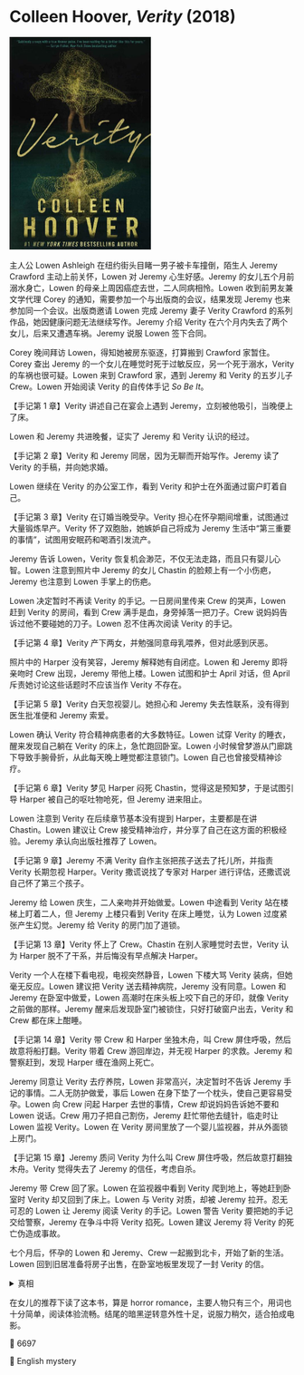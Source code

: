 # Colleen Hoover, <i>Verity</i> (2018)

<img src=images/2018_cover.jpg width=250/>

主人公 Lowen Ashleigh 在纽约街头目睹一男子被卡车撞倒，陌生人 Jeremy Crawford 主动上前关怀，Lowen 对 Jeremy 心生好感。Jeremy 的女儿五个月前溺水身亡，Lowen 的母亲上周因癌症去世，二人同病相怜。Lowen 收到前男友兼文学代理 Corey 的通知，需要参加一个与出版商的会议，结果发现 Jeremy 也来参加同一个会议。出版商邀请 Lowen 完成 Jeremy 妻子 Verity Crawford 的系列作品，她因健康问题无法继续写作。Jeremy 介绍 Verity 在六个月内失去了两个女儿，后来又遭遇车祸。Jeremy 说服 Lowen 签下合同。

Corey 晚间拜访 Lowen，得知她被房东驱逐，打算搬到 Crawford 家暂住。Corey 查出 Jeremy 的一个女儿在睡觉时死于过敏反应，另一个死于溺水，Verity 的车祸也很可疑。Lowen 来到 Crawford 家，遇到 Jeremy 和 Verity 的五岁儿子 Crew。Lowen 开始阅读 Verity 的自传体手记 <i>So Be It</i>。

【手记第 1 章】Verity 讲述自己在宴会上遇到 Jeremy，立刻被他吸引，当晚便上了床。

Lowen 和 Jeremy 共进晚餐，证实了 Jeremy 和 Verity 认识的经过。

【手记第 2 章】Verity 和 Jeremy 同居，因为无聊而开始写作。Jeremy 读了 Verity 的手稿，并向她求婚。

Lowen 继续在 Verity 的办公室工作，看到 Verity 和护士在外面通过窗户盯着自己。

【手记第 3 章】Verity 在订婚当晚受孕。Verity 担心在怀孕期间增重，试图通过大量锻炼早产。Verity 怀了双胞胎，她嫉妒自己将成为 Jeremy 生活中“第三重要的事情”，试图用安眠药和喝酒引发流产。

Jeremy 告诉 Lowen，Verity 恢复机会渺茫，不仅无法走路，而且只有婴儿心智。Lowen 注意到照片中 Jeremy 的女儿 Chastin 的脸颊上有一个小伤疤，Jeremy 也注意到 Lowen 手掌上的伤疤。

Lowen 决定暂时不再读 Verity 的手记。一日房间里传来 Crew 的哭声，Lowen 赶到 Verity 的房间，看到 Crew 满手是血，身旁掉落一把刀子。Crew 说妈妈告诉过他不要碰她的刀子。Lowen 忍不住再次阅读 Verity 的手记。

【手记第 4 章】Verity 产下两女，并勉强同意母乳喂养，但对此感到厌恶。

照片中的 Harper 没有笑容，Jeremy 解释她有自闭症。Lowen 和 Jeremy 即将亲吻时 Crew 出现，Jeremy 带他上楼。Lowen 试图和护士 April 对话，但 April 斥责她讨论这些话题时不应该当作 Verity 不存在。

【手记第 5 章】Verity 白天忽视婴儿。她担心和 Jeremy 失去性联系，没有得到医生批准便和 Jeremy 索爱。

Lowen 确认 Verity 符合精神病患者的大多数特征。Lowen 试穿 Verity 的睡衣，醒来发现自己躺在 Verity 的床上，急忙跑回卧室。Lowen 小时候曾梦游从门廊跳下导致手腕骨折，从此每天晚上睡觉都注意锁门。Lowen 自己也曾接受精神诊疗。

【手记第 6 章】Verity 梦见 Harper 闷死 Chastin，觉得这是预知梦，于是试图引导 Harper 被自己的呕吐物呛死，但 Jeremy 进来阻止。

Lowen 注意到 Verity 在后续章节基本没有提到 Harper，主要都是在讲 Chastin。Lowen 建议让 Crew 接受精神治疗，并分享了自己在这方面的积极经验。Jeremy 承认向出版社推荐了 Lowen。

【手记第 9 章】Jeremy 不满 Verity 自作主张把孩子送去了托儿所，并指责 Verity 长期忽视 Harper。Verity 撒谎说找了专家对 Harper 进行评估，还撒谎说自己怀了第三个孩子。

Jeremy 给 Lowen 庆生，二人亲吻并开始做爱。Lowen 中途看到 Verity 站在楼梯上盯着二人，但 Jeremy 上楼只看到 Verity 在床上睡觉，认为 Lowen 过度紧张产生幻觉。Jeremy 给 Verity 的房门加了道锁。

【手记第 13 章】Verity 怀上了 Crew。Chastin 在别人家睡觉时去世，Verity 认为 Harper 脱不了干系，并后悔没有早点解决 Harper。

Verity 一个人在楼下看电视，电视突然静音，Lowen 下楼大骂 Verity 装病，但她毫无反应。Lowen 建议把 Verity 送去精神病院，Jeremy 没有同意。Lowen 和 Jeremy 在卧室中做爱，Lowen 高潮时在床头板上咬下自己的牙印，就像 Verity 之前做的那样。Jeremy 醒来后发现卧室门被锁住，只好打破窗户出去，Verity 和 Crew 都在床上酣睡。

【手记第 14 章】Verity 带 Crew 和 Harper 坐独木舟，叫 Crew 屏住呼吸，然后故意将船打翻。Verity 带着 Crew 游回岸边，并无视 Harper 的求救。Jeremy 和警察赶到，发现 Harper 缠在渔网上死亡。

Jeremy 同意让 Verity 去疗养院，Lowen 非常高兴，决定暂时不告诉 Jeremy 手记的事情。二人无防护做爱，事后 Lowen 在身下垫了一个枕头，使自己更容易受孕。Lowen 向 Crew 问起 Harper 去世的事情，Crew 却说妈妈告诉她不要和 Lowen 说话。Crew 用刀子把自己割伤，Jeremy 赶忙带他去缝针，临走时让 Lowen 监视 Verity。Lowen 在 Verity 房间里放了一个婴儿监视器，并从外面锁上房门。

【手记第 15 章】Jeremy 质问 Verity 为什么叫 Crew 屏住呼吸，然后故意打翻独木舟。Verity 觉得失去了 Jeremy 的信任，考虑自杀。

Jeremy 带 Crew 回了家。Lowen 在监视器中看到 Verity 爬到地上，等她赶到卧室时 Verity 却又回到了床上。Lowen 与 Verity 对质，却被 Jeremy 拉开。忍无可忍的 Lowen 让 Jeremy 阅读 Verity 的手记。Lowen 警告 Verity 要把她的手记交给警察，Jeremy 在争斗中将 Verity 掐死。Lowen 建议 Jeremy 将 Verity 的死亡伪造成事故。

七个月后，怀孕的 Lowen 和 Jeremy、Crew 一起搬到北卡，开始了新的生活。Lowen 回到旧居准备将房子出售，在卧室地板里发现了一封 Verity 的信。

<details><summary>真相</summary>
Verity 遭遇写作瓶颈，编辑建议她尝试“对抗性写作”，即在手记中写下与真实相反的想法，这是为什么 Verity 能够塑造出如此可怕的角色。Harper 的死亡是意外。Jeremy 发现手记后将 Verity 掐晕，并试图制造 Verity 车祸死亡的假象，但没能成功。Verity 隐瞒了自己恢复健康的事实，计划带着 Crew 逃跑。Verity 目睹 Jeremy 和 Lowen 在卧室内做爱，给 Jeremy 写下了这封信。Lowen 读后将信销毁。
</details>

在女儿的推荐下读了这本书，算是 horror romance，主要人物只有三个，用词也十分简单，阅读体验流畅。结尾的暗黑逆转意外性十足，说服力稍欠，适合拍成电影。

:link: 6697

:file_folder: English mystery
